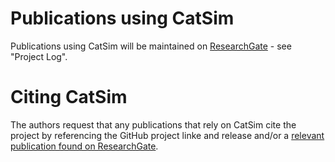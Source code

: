 # Publications using CatSim
Publications using CatSim will be maintained on [ResearchGate](https://www.researchgate.net/project/XCIST-X-ray-based-Cancer-Imaging-Toolkit) - see "Project Log".

# Citing CatSim
The authors request that any publications that rely on CatSim cite the project by referencing the GitHub project linke and release and/or a [relevant publication found on ResearchGate](https://www.researchgate.net/project/XCIST-X-ray-based-Cancer-Imaging-Toolkit).
